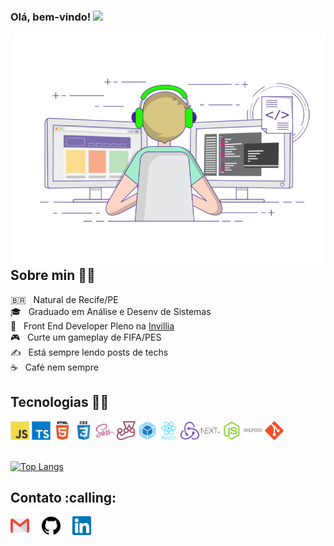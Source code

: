<h3> Olá, bem-vindo! <img src="https://github.com/souvikguria98/souvikguria98/blob/master/Hi.gif" width="25"></h3>
<img align="right" alt="GIF" src="https://raw.githubusercontent.com/devSouvik/devSouvik/master/gif3.gif" width="500"/>

<h2>Sobre min 🙋‍♂</h2>

🇧🇷 &nbsp; Natural de Recife/PE <br>
🎓 &nbsp; Graduado em Análise e Desenv de Sistemas <br>
💼 &nbsp; Front End Developer Pleno na [Invillia](https://invillia.com/) <br>
🎮 &nbsp; Curte um gameplay de FIFA/PES <br>
✍️ &nbsp; Está sempre lendo posts de techs <br>
☕ &nbsp; Café nem sempre <br>

<h2>Tecnologias 👨‍💻</h2>
<div>
	<img src="https://raw.githubusercontent.com/devicons/devicon/master/icons/javascript/javascript-original.svg" alt="react" width="30" height="30"/>
	<img src="https://raw.githubusercontent.com/devicons/devicon/master/icons/typescript/typescript-original.svg" alt="react" width="30" height="30"/>
	<img src="https://raw.githubusercontent.com/devicons/devicon/master/icons/html5/html5-original-wordmark.svg" alt="react" width="30" height="30"/>
	<img src="https://raw.githubusercontent.com/devicons/devicon/master/icons/css3/css3-original-wordmark.svg" alt="react" width="30" height="30"/>
	<img src="https://raw.githubusercontent.com/devicons/devicon/master/icons/sass/sass-original.svg" alt="react" width="30" height="30"/>
	<img src="https://raw.githubusercontent.com/devicons/devicon/master/icons/jest/jest-plain.svg" alt="react" width="30" height="30"/>
	<img src="https://raw.githubusercontent.com/devicons/devicon/master/icons/webpack/webpack-original.svg" alt="react" width="30" height="30"/>
	<img src="https://raw.githubusercontent.com/devicons/devicon/master/icons/react/react-original-wordmark.svg" alt="react" width="30" height="30"/>
	<img src="https://raw.githubusercontent.com/devicons/devicon/master/icons/redux/redux-original.svg" alt="react" width="30" height="30"/>
	<img src="https://raw.githubusercontent.com/devicons/devicon/master/icons/nextjs/nextjs-original-wordmark.svg" alt="react" width="30" height="30"/>
	<img src="https://raw.githubusercontent.com/devicons/devicon/master/icons/nodejs/nodejs-original.svg" alt="react" width="30" height="30"/>
	<img src="https://raw.githubusercontent.com/devicons/devicon/master/icons/express/express-original-wordmark.svg" alt="react" width="30" height="30"/>
	<img src="https://raw.githubusercontent.com/devicons/devicon/master/icons/git/git-original.svg" alt="react" width="30" height="30"/>
</div>

<br>

[![Top Langs](https://github-readme-stats.vercel.app/api/top-langs/?username=matequeiroz&layout=compact)](https://github.com/anuraghazra/github-readme-stats)


<h2>Contato :calling:</h2>

<p>
 <a href="mailto:mateusqueirozdev@gmail.com"><img src="https://github.com/chandan-reddy-k/chandan-reddy-k/blob/master/assets/gmail.svg" width="30px" alt="mail"></a> &nbsp; &nbsp;
   <a href="https://github.com/matequeiroz"><img src="https://github.com/chandan-reddy-k/chandan-reddy-k/blob/master/assets/github.svg" width="30px" alt="mail"></a> &nbsp; &nbsp;
  <a href="https://www.linkedin.com/in/mateusrobertoqueiroz/"><img src="https://github.com/chandan-reddy-k/chandan-reddy-k/blob/master/assets/linkedin.svg" width="30px" alt="LinkedIn"></a>
</p>
